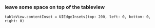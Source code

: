 ### leave some space on top of the tableview

`tableView.contentInset = UIEdgeInsets(top: 200, left: 0, bottom: 0, right: 0)`

